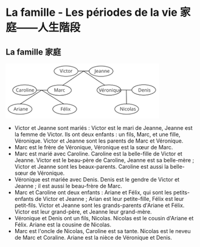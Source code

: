 # La famille - Les périodes de la vie 家庭——人生階段

## La famille 家庭
<img src="https://raw.githubusercontent.com/wcshds/learn-french/master/%E6%B3%95%E8%AA%9E%E8%A9%9E%E5%BD%99%E6%BC%B8%E9%80%B2/Images/La%20famille.svg" width="80%" center />

* Victor et Jeanne sont mariés : Victor est le mari de Jeanne, Jeanne est la femme de Victor. Ils ont deux enfants : un fils, Marc, et une fille, Véronique. Victor et Jeanne sont les parents de Marc et Véronique.
* Marc est le frère de Véronique, Véronique est la sœur de Marc.
* Marc est marié avec Caroline. Caroline est la belle-fille de Victor et Jeanne. Victor est le beau-père de Caroline, Jeanne est sa belle-mère ; Victor et Jeanne sont les beaux-parents. Caroline est aussi la belle-sœur de Véronique.
* Véronique est mariée avec Denis. Denis est le gendre de Victor et Jeanne ; il est aussi le beau-frère de Marc.
* Marc et Caroline ont deux enfants : Ariane et Félix, qui sont les petits-enfants de Victor et Jeanne ; Arian est leur petite-fille, Félix est leur petit-fils. Victor et Jeanne sont les grands-parents d'Ariane et Félix. Victor est leur grand-père, et Jeanne leur grand-mère.
* Véronique et Denis ont un fils, Nicolas. Nicolas est le cousin d'Ariane et Félix. Ariane est la cousine de Nicolas.
* Marc est l'oncle de Nicolas, Caroline est sa tante. Nicolas est le neveu de Marc et Coraline. Ariane est la nièce de Véronique et Denis.

